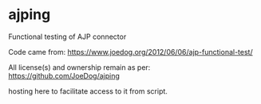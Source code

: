 # ajping
Functional testing of AJP connector


Code came from:
https://www.joedog.org/2012/06/06/ajp-functional-test/

All license(s) and ownership remain as per: https://github.com/JoeDog/ajping


hosting here to facilitate access to it from script.
